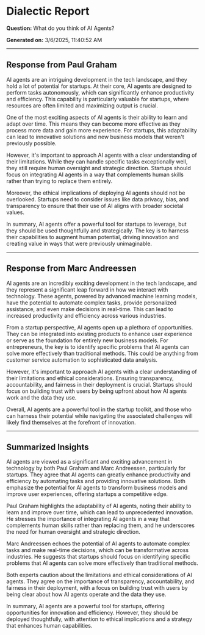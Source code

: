 # Dialectic Report

**Question:** What do you think of AI Agents?

**Generated on:** 3/6/2025, 11:40:52 AM

---

## Response from Paul Graham

AI agents are an intriguing development in the tech landscape, and they hold a lot of potential for startups. At their core, AI agents are designed to perform tasks autonomously, which can significantly enhance productivity and efficiency. This capability is particularly valuable for startups, where resources are often limited and maximizing output is crucial.

One of the most exciting aspects of AI agents is their ability to learn and adapt over time. This means they can become more effective as they process more data and gain more experience. For startups, this adaptability can lead to innovative solutions and new business models that weren't previously possible.

However, it's important to approach AI agents with a clear understanding of their limitations. While they can handle specific tasks exceptionally well, they still require human oversight and strategic direction. Startups should focus on integrating AI agents in a way that complements human skills rather than trying to replace them entirely.

Moreover, the ethical implications of deploying AI agents should not be overlooked. Startups need to consider issues like data privacy, bias, and transparency to ensure that their use of AI aligns with broader societal values.

In summary, AI agents offer a powerful tool for startups to leverage, but they should be used thoughtfully and strategically. The key is to harness their capabilities to augment human potential, driving innovation and creating value in ways that were previously unimaginable.

---

## Response from Marc Andreessen

AI agents are an incredibly exciting development in the tech landscape, and they represent a significant leap forward in how we interact with technology. These agents, powered by advanced machine learning models, have the potential to automate complex tasks, provide personalized assistance, and even make decisions in real-time. This can lead to increased productivity and efficiency across various industries.

From a startup perspective, AI agents open up a plethora of opportunities. They can be integrated into existing products to enhance user experience or serve as the foundation for entirely new business models. For entrepreneurs, the key is to identify specific problems that AI agents can solve more effectively than traditional methods. This could be anything from customer service automation to sophisticated data analysis.

However, it's important to approach AI agents with a clear understanding of their limitations and ethical considerations. Ensuring transparency, accountability, and fairness in their deployment is crucial. Startups should focus on building trust with users by being upfront about how AI agents work and the data they use.

Overall, AI agents are a powerful tool in the startup toolkit, and those who can harness their potential while navigating the associated challenges will likely find themselves at the forefront of innovation.

---

## Summarized Insights

AI agents are viewed as a significant and exciting advancement in technology by both Paul Graham and Marc Andreessen, particularly for startups. They agree that AI agents can greatly enhance productivity and efficiency by automating tasks and providing innovative solutions. Both emphasize the potential for AI agents to transform business models and improve user experiences, offering startups a competitive edge.

Paul Graham highlights the adaptability of AI agents, noting their ability to learn and improve over time, which can lead to unprecedented innovation. He stresses the importance of integrating AI agents in a way that complements human skills rather than replacing them, and he underscores the need for human oversight and strategic direction.

Marc Andreessen echoes the potential of AI agents to automate complex tasks and make real-time decisions, which can be transformative across industries. He suggests that startups should focus on identifying specific problems that AI agents can solve more effectively than traditional methods.

Both experts caution about the limitations and ethical considerations of AI agents. They agree on the importance of transparency, accountability, and fairness in their deployment, with a focus on building trust with users by being clear about how AI agents operate and the data they use.

In summary, AI agents are a powerful tool for startups, offering opportunities for innovation and efficiency. However, they should be deployed thoughtfully, with attention to ethical implications and a strategy that enhances human capabilities.
